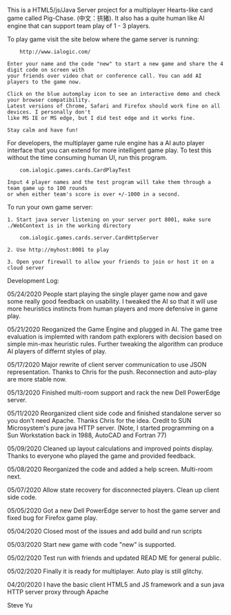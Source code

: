 This is a HTML5/js/Java Server project for a multiplayer Hearts-like card game called Pig-Chase. (中文：拱猪). It also has a quite human like AI engine that can support team play of 1 - 3 players.

To play game visit the site below where the game server is running:

		http://www.ialogic.com/

	Enter your name and the code "new" to start a new game and share the 4 digit code on screen with 
	your friends over video chat or conference call. You can add AI players to the game now.
	
	Click on the blue automplay icon to see an interactive demo and check your browser compatibility. 
	Latest versions of Chrome, Safari and Firefox should work fine on all devices. I personally don't 
	like MS IE or MS edge, but I did test edge and it works fine.
	
	Stay calm and have fun!

For developers, the multiplayer game rule engine has a AI auto player interface that you can extend for more 
intelligent game play. To test this without the time consuming human UI, run this program.

		com.ialogic.games.cards.CardPlayTest

	Input 4 player names and the test program will take them through a team game up to 100 rounds 
	or when either team's score is over +/-1000 in a second.

To run your own game server:

	1. Start java server listening on your server port 8001, make sure ./WebContext is in the working directory
	
		com.ialogic.games.cards.server.CardHttpServer
	
	2. Use http://myhost:8001 to play
	
	3. Open your firewall to allow your friends to join or host it on a cloud server


Development Log:

05/24/2020	People start playing the single player game now and gave some really good feedback on 
		usability. I tweaked the AI so that it will use more heuristics instincts from human 
		players and more defensive in game play.

05/21/2020      Reoganized the Game Engine and plugged in AI. The game tree evaluation is implemted
                with random path explorers with decision based on simple min-max heuristic rules. 
		Further tweaking the algorithm can produce AI players of differnt styles of play.

05/17/2020	Major rewrite of client server communication to use JSON representation. Thanks 
		to Chris for the push. Reconnection and auto-play are more stable now.

05/13/2020	Finished multi-room support and rack the new Dell PowerEdge server.

05/11/2020	Reorganized client side code and finished standalone server so you don't need Apache. 
		Thanks Chris for the idea. Credit to SUN Microsystem's pure java HTTP server.
		(Note, I started programming on a Sun Workstation back in 1988, AutoCAD and Fortran 77)

05/09/2020	Cleaned up layout calculations and improved points display. Thanks to everyone who played
		the game and provided feedback.

05/08/2020	Reorganized the code and added a help screen. Multi-room next.

05/07/2020      Allow state recovery for disconnected players. Clean up client side code.

05/05/2020	Got a new Dell PowerEdge server to host the game server and fixed bug for Firefox game play.

05/04/2020	Closed most of the issues and add build and run scripts

05/03/2020	Start new game with code "new" is supported.

05/02/2020      Test run with friends and updated READ ME for general public.

05/02/2020      Finally it is ready for multiplayer. Auto play is still glitchy.

04/20/2020	I have the basic client HTML5 and JS framework and a sun java HTTP server proxy through Apache

Steve Yu
